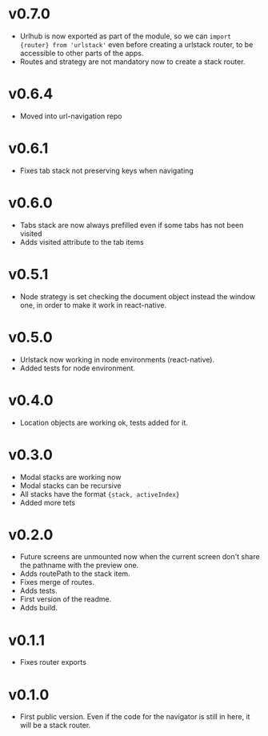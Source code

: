 # v0.7.0
* Urlhub is now exported as part of the module, so we can `import {router} from 'urlstack'` even before creating a urlstack router, to be accessible to other parts of the apps.
* Routes and strategy are not mandatory now to create a stack router.

# v0.6.4
* Moved into url-navigation repo

# v0.6.1
* Fixes tab stack not preserving keys when navigating

# v0.6.0
* Tabs stack are now always prefilled even if some tabs has not been visited
* Adds visited attribute to the tab items

# v0.5.1
* Node strategy is set checking the document object instead the window one, in order to make it work in react-native.

# v0.5.0
* Urlstack now working in node environments (react-native).
* Added tests for node environment.

# v0.4.0
* Location objects are working ok, tests added for it.

# v0.3.0
* Modal stacks are working now
* Modal stacks can be recursive
* All stacks have the format `{stack, activeIndex}`
* Added more tets

# v0.2.0
* Future screens are unmounted now when the current screen don't share the pathname with the preview one.
* Adds routePath to the stack item.
* Fixes merge of routes.
* Adds tests.
* First version of the readme.
* Adds build.

# v0.1.1
* Fixes router exports

# v0.1.0
* First public version. Even if the code for the navigator is still in here, it will be a stack router.